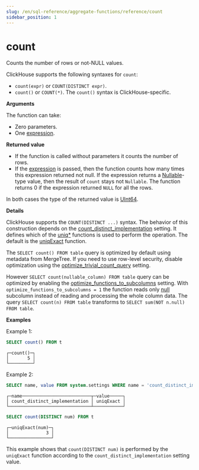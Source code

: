 ```yaml
---
slug: /en/sql-reference/aggregate-functions/reference/count
sidebar_position: 1
---
```


# count

Counts the number of rows or not-NULL values.

ClickHouse supports the following syntaxes for `count`:

-   `count(expr)` or `COUNT(DISTINCT expr)`.
-   `count()` or `COUNT(*)`. The `count()` syntax is ClickHouse-specific.

**Arguments**

The function can take:

-   Zero parameters.
-   One [expression](../../../sql-reference/syntax.md#syntax-expressions).

**Returned value**

-   If the function is called without parameters it counts the number of rows.
-   If the [expression](../../../sql-reference/syntax.md#syntax-expressions) is passed, then the function counts how many times this expression returned not null. If the expression returns a [Nullable](../../../sql-reference/data-types/nullable.md)-type value, then the result of `count` stays not `Nullable`. The function returns 0 if the expression returned `NULL` for all the rows.

In both cases the type of the returned value is [UInt64](../../../sql-reference/data-types/int-uint.md).

**Details**

ClickHouse supports the `COUNT(DISTINCT ...)` syntax. The behavior of this construction depends on the [count_distinct_implementation](../../../operations/settings/settings.md#settings-count_distinct_implementation) setting. It defines which of the [uniq\*](../../../sql-reference/aggregate-functions/reference/uniq.md#agg_function-uniq) functions is used to perform the operation. The default is the [uniqExact](../../../sql-reference/aggregate-functions/reference/uniqexact.md#agg_function-uniqexact) function.

The `SELECT count() FROM table` query is optimized by default using metadata from MergeTree. If you need to use row-level security, disable optimization using the [optimize_trivial_count_query](../../../operations/settings/settings.md#optimize-trivial-count-query) setting.

However `SELECT count(nullable_column) FROM table` query can be optimized by enabling the [optimize_functions_to_subcolumns](../../../operations/settings/settings.md#optimize-functions-to-subcolumns) setting. With `optimize_functions_to_subcolumns = 1` the function reads only [null](../../../sql-reference/data-types/nullable.md#finding-null) subcolumn instead of reading and processing the whole column data. The query `SELECT count(n) FROM table` transforms to `SELECT sum(NOT n.null) FROM table`.

**Examples**

Example 1:

``` sql
SELECT count() FROM t
```

``` text
┌─count()─┐
│       5 │
└─────────┘
```

Example 2:

``` sql
SELECT name, value FROM system.settings WHERE name = 'count_distinct_implementation'
```

``` text
┌─name──────────────────────────┬─value─────┐
│ count_distinct_implementation │ uniqExact │
└───────────────────────────────┴───────────┘
```

``` sql
SELECT count(DISTINCT num) FROM t
```

``` text
┌─uniqExact(num)─┐
│              3 │
└────────────────┘
```

This example shows that `count(DISTINCT num)` is performed by the `uniqExact` function according to the `count_distinct_implementation` setting value.
